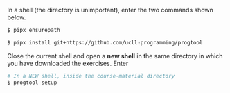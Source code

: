 In a shell (the directory is unimportant), enter the two commands shown below.

```bash
$ pipx ensurepath

$ pipx install git+https://github.com/ucll-programming/progtool
```

Close the current shell and open a **new shell** in the same directory in which you have downloaded the exercises.
Enter

```bash
# In a NEW shell, inside the course-material directory
$ progtool setup
```
